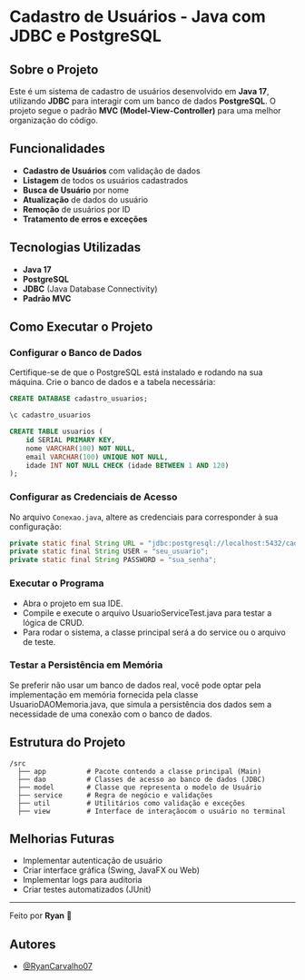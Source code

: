 # Cadastro de Usuários - Java com JDBC e PostgreSQL

## Sobre o Projeto
Este é um sistema de cadastro de usuários desenvolvido em **Java 17**, utilizando **JDBC** para interagir com um banco de dados **PostgreSQL**. O projeto segue o padrão **MVC (Model-View-Controller)** para uma melhor organização do código.

## Funcionalidades
-  **Cadastro de Usuários** com validação de dados
-  **Listagem** de todos os usuários cadastrados
-  **Busca de Usuário** por nome
-  **Atualização** de dados do usuário
-  **Remoção** de usuários por ID
-  **Tratamento de erros e exceções**

## Tecnologias Utilizadas
- **Java 17**
- **PostgreSQL**
- **JDBC** (Java Database Connectivity)
- **Padrão MVC**

## Como Executar o Projeto
### Configurar o Banco de Dados
Certifique-se de que o PostgreSQL está instalado e rodando na sua máquina. Crie o banco de dados e a tabela necessária:

```sql
CREATE DATABASE cadastro_usuarios;

\c cadastro_usuarios

CREATE TABLE usuarios (
    id SERIAL PRIMARY KEY,
    nome VARCHAR(100) NOT NULL,
    email VARCHAR(100) UNIQUE NOT NULL,
    idade INT NOT NULL CHECK (idade BETWEEN 1 AND 120)
);
```

### Configurar as Credenciais de Acesso
No arquivo `Conexao.java`, altere as credenciais para corresponder à sua configuração:

```java
private static final String URL = "jdbc:postgresql://localhost:5432/cadastro_usuarios";
private static final String USER = "seu_usuario";
private static final String PASSWORD = "sua_senha";
```

### Executar o Programa
- Abra o projeto em sua IDE.
- Compile e execute o arquivo UsuarioServiceTest.java para testar a lógica de CRUD.
- Para rodar o sistema, a classe principal será a do service ou o arquivo de teste.

### Testar a Persistência em Memória
Se preferir não usar um banco de dados real, você pode optar pela implementação em memória fornecida pela classe UsuarioDAOMemoria.java, que simula a persistência dos dados sem a necessidade de uma conexão com o banco de dados.

## Estrutura do Projeto
```
/src
  ├── app          # Pacote contendo a classe principal (Main)
  ├── dao          # Classes de acesso ao banco de dados (JDBC)
  ├── model        # Classe que representa o modelo de Usuário
  ├── service      # Regra de negócio e validações
  ├── util         # Utilitários como validação e exceções
  ├── view         # Interface de interaçãocom o usuário no terminal
```

## Melhorias Futuras
-  Implementar autenticação de usuário
-  Criar interface gráfica (Swing, JavaFX ou Web)
-  Implementar logs para auditoria
-  Criar testes automatizados (JUnit)

---
Feito por **Ryan** 🚀


## Autores

- [@RyanCarvalho07](https://github.com/RyanCarvalho07)

